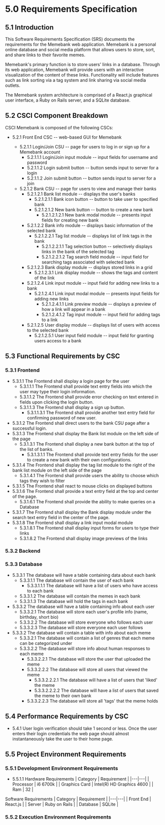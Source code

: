 # 5.0	Requirements Specification


## 5.1	Introduction

This Software Requirements Specification (SRS) documents the requirements for the Memebank web application. Memebank is a personal online database and social media platform that allows users to store, sort, and share links to their favorite memes.

Memebank's primary function is to store users' links in a database. Through its web application, Memebank will provide users with an interactive visualization of the content of these links. Functionality will include features such as link sorting via a tag system and link sharing via social media outlets.

The Memebank system architecture is comprised of a React.js graphical user interface, a Ruby on Rails server, and a SQLite database.

## 5.2	CSCI Component Breakdown

CSCI Memebank is composed of the following CSCs:

- 5.2.1 Front End CSC -- web-based GUI for Memebank

  - 5.2.1.1 Login/Join CSU -- page for users to log in or sign up for a Memebank account
    - 5.2.1.1.1 Login/Join input module -- input fields for username and password
    - 5.2.1.1.2 Login submit button -- button sends input to server for a login
    - 5.2.1.1.2 Join submit button -- button sends input to server for a join
  - 5.2.1.2 Bank CSU -- page for users to view and manage their banks
    - 5.2.1.2.1 Bank list module -- displays the user's banks
      - 5.2.1.2.1.1 Bank icon button -- button to take user to specified bank
      - 5.2.1.2.1.2 New bank button -- button to create a new bank
        - 5.2.1.2.1.2.1 New bank modal module -- presents input fields for creating new bank
    - 5.2.1.2.2 Bank info module -- displays basic information of the selected bank
      - 5.2.1.2.2.1 Tag list module -- displays list of link tags in the bank
        - 5.2.1.2.2.1.1 Tag selection button -- selectively displays links in the bank of the selected tag
        - 5.2.1.2.2.1.2 Tag search field module -- input field for searching tags associated with selected bank
    - 5.2.1.2.3 Bank display module -- displays stored links in a grid
      - 5.2.1.2.3.1 Link display module -- shows the tags and content of the link
    - 5.2.1.2.4 Link input module -- input field for adding new links to a bank
      - 5.2.1.2.4.1 Link input modal module -- presents input fields for adding new links
        - 5.2.1.2.4.1.1 Link preview module -- displays a preview of how a link will appear in a bank
        - 5.2.1.2.4.1.2 Tag input module -- input field for adding tags to a link
    - 5.2.1.2.5 User display module -- displays list of users with access to the selected bank
      - 5.2.1.2.5.1 User input field module -- input field for granting users access to a bank

## 5.3	Functional Requirements by CSC

### 5.3.1	Frontend
  - 5.3.1.1 The Frontend shall display a login page for the user
    - 5.3.1.1.1 The Frontend shall provide text entry fields into which the user may type their login information.
    - 5.3.1.1.2 The Frontend shall provide error checking on text entered in fields upon clicking the login button.
    - 5.3.1.1.3 The Frontend shall display a sign up button.
      - 5.3.1.1.3.1 The Frontend shall provide another text entry field for confirming password of new user.
  - 5.3.1.2 The Frontend shall direct users to the bank CSU page after a successful login.
  - 5.3.1.3 The Frontend shall display the Bank list module on the left side of the page
    - 5.3.1.3.1 The Frontend shall display a new bank button at the top of the list of banks.
      - 5.3.1.3.1.1 The Frontend shall provide text entry fields for the user to create a new bank with their own configurations.
  - 5.3.1.4 The Frontend shall display the tag list module to the right of the bank list module on the left side of the page
    - 5.3.1.4.1 The Frontend  shall provide users the ability to choose which tags they wish to filter
  - 5.3.1.5 The Frontend shall react to mouse clicks on displayed buttons
  - 5.3.1.6 The Frontend shall provide a text entry field at the top and center of the page.
    - 5.3.1.6.1 The Frontend shall provide the ability to make queries on a Database
  - 5.3.1.7 The Frontend shall display the Bank display module under the search text entry field in the center of the page.
  - 5.3.1.8 The Frontend shall display a link input modal module
    - 5.3.1.8.1 The Frontend shall display input forms for users to type their links
    - 5.3.1.8.2 The Frontend shall display image previews of the links
### 5.3.2	Backend

### 5.3.3	Database
  - 5.3.3.1 The database will have a table containing data about each bank
    - 5.3.3.1.1 The database will contain the user of each bank
      - 5.3.3.1.1.1 The database will have a list of users who have access to each bank
    - 5.3.3.1.2 The database will contain the memes in each bank
    - 5.3.3.1.3 The database will hold the tags in each bank
  - 5.3.3.2 The database will have a table containing info about each user
    - 5.3.3.2.1 The database will store each user's profile info (name, birthday, short bio)
    - 5.3.3.2.2 The database will store everyone who follows each user
    - 5.3.3.2.3 The database will store everyone each user follows
  - 5.3.3.2 The database will contain a table with info about each meme
    - 5.3.3.2.1 The database will contain a list of genres that each meme can be categorized under
    - 5.3.3.2.2 The database will store info about human responses to each meme
      - 5.3.3.2.2.1 The database will store the user that uploaded the meme
      - 5.3.3.2.2.2 The database will store all users that viewed the meme
        - 5.3.3.2.2.2.1 The database will have a list of users that 'liked' the meme
        - 5.3.3.2.2.2.2 The database will have a list of users that saved the meme to their own bank
      - 5.3.3.2.2.3 The database will store all 'tags' that the meme holds

## 5.4	Performance Requirements by CSC
  - 5.4.1 User login verification should take 1 second or less. Once the user enters
  their login credentials the web page should almost instantaneously take the user to their
  home page.

## 5.5	Project Environment Requirements

### 5.5.1	Development Environment Requirements
  - 5.5.1.1
  Hardware Requirements
  | Category | Requirement |
  |---|---|
  | Processor | i6 6700k |
  | Graphics Card | Intel(R) HD Graphics 4600 |
  | Ram | 32 |

Software Requirements
| Category | Requirement |
|---|---|
| Front End | React.js |
| Server | Ruby on Rails |
| Database | SQLite |

### 5.5.2	Execution Environment Requirements

